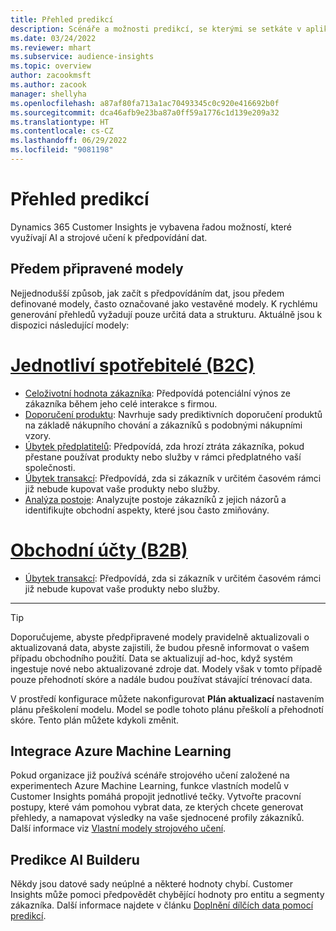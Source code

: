 ```yaml
---
title: Přehled predikcí
description: Scénáře a možnosti predikcí, se kterými se setkáte v aplikaci Dynamics 365 Customer Insights.
ms.date: 03/24/2022
ms.reviewer: mhart
ms.subservice: audience-insights
ms.topic: overview
author: zacookmsft
ms.author: zacook
manager: shellyha
ms.openlocfilehash: a87af80fa713a1ac70493345c0c920e416692b0f
ms.sourcegitcommit: dca46afb9e23ba87a0ff59a1776c1d139e209a32
ms.translationtype: HT
ms.contentlocale: cs-CZ
ms.lasthandoff: 06/29/2022
ms.locfileid: "9081198"
---
```

# <a name="predictions-overview"></a>Přehled predikcí

Dynamics 365 Customer Insights je vybavena řadou možností, které využívají AI a strojové učení k předpovídání dat. 

## <a name="out-of-box-models"></a>Předem připravené modely

Nejjednodušší způsob, jak začít s předpovídáním dat, jsou předem definované modely, často označované jako vestavěné modely. K rychlému generování přehledů vyžadují pouze určitá data a strukturu. Aktuálně jsou k dispozici následující modely: 

# <a name="individual-consumers-b-to-c"></a>[Jednotliví spotřebitelé (B2C)](#tab/b2c)

- [Celoživotní hodnota zákazníka](predict-customer-lifetime-value.md): Předpovídá potenciální výnos ze zákazníka během jeho celé interakce s firmou.
- [Doporučení produktu](predict-product-recommendation.md): Navrhuje sady prediktivních doporučení produktů na základě nákupního chování a zákazníků s podobnými nákupními vzory.
- [Úbytek předplatitelů](predict-subscription-churn.md): Předpovídá, zda hrozí ztráta zákazníka, pokud přestane používat produkty nebo služby v rámci předplatného vaší společnosti.
- [Úbytek transakcí](predict-transactional-churn.md): Předpovídá, zda si zákazník v určitém časovém rámci již nebude kupovat vaše produkty nebo služby.
- [Analýza postoje](sentiment-analysis.md): Analyzujte postoje zákazníků z jejich názorů a identifikujte obchodní aspekty, které jsou často zmiňovány.

# <a name="business-accounts-b-to-b"></a>[Obchodní účty (B2B)](#tab/b2b)

- [Úbytek transakcí](predict-transactional-churn.md): Předpovídá, zda si zákazník v určitém časovém rámci již nebude kupovat vaše produkty nebo služby.

---

> [!TIP]
> Doporučujeme, abyste předpřipravené modely pravidelně aktualizovali o aktualizovaná data, abyste zajistili, že budou přesně informovat o vašem případu obchodního použití. Data se aktualizují ad-hoc, když systém ingestuje nové nebo aktualizované zdroje dat. Modely však v tomto případě pouze přehodnotí skóre a nadále budou používat stávající trénovací data.
> 
> V prostředí konfigurace můžete nakonfigurovat **Plán aktualizací** nastavením plánu přeškolení modelu. Model se podle tohoto plánu přeškolí a přehodnotí skóre. Tento plán můžete kdykoli změnit.


## <a name="azure-machine-learning-integration"></a>Integrace Azure Machine Learning

Pokud organizace již používá scénáře strojového učení založené na experimentech Azure Machine Learning, funkce vlastních modelů v Customer Insights pomáhá propojit jednotlivé tečky. Vytvořte pracovní postupy, které vám pomohou vybrat data, ze kterých chcete generovat přehledy, a namapovat výsledky na vaše sjednocené profily zákazníků. Další informace viz [Vlastní modely strojového učení](custom-models.md).

## <a name="ai-builder-prediction"></a>Predikce AI Builderu

Někdy jsou datové sady neúplné a některé hodnoty chybí. Customer Insights může pomoci předpovědět chybějící hodnoty pro entitu a segmenty zákazníka. Další informace najdete v článku [Doplnění dílčích data pomocí predikcí](predictions.md).
